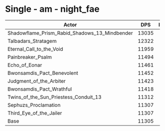 # Single - am - night_fae
| Actor | DPS | Increase |
|---|:---:|:---:|
|Shadowflame_Prism_Rabid_Shadows_13_Mindbender|13035|15.30%|
|Talbadars_Stratagem|12322|8.99%|
|Eternal_Call_to_the_Void|11959|5.78%|
|Painbreaker_Psalm|11494|1.67%|
|Echo_of_Eonar|11461|1.37%|
|Bwonsamdis_Pact_Benevolent|11452|1.30%|
|Judgment_of_the_Arbiter|11423|1.04%|
|Bwonsamdis_Pact_Wrathful|11418|1.00%|
|Twins_of_the_Sun_Priestess_Conduit_13|11312|0.06%|
|Sephuzs_Proclamation|11307|0.01%|
|Third_Eye_of_the_Jailer|11307|0.01%|
|Base|11305|0.00%|
